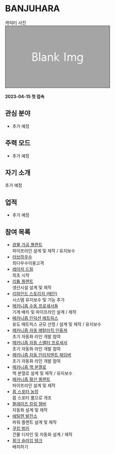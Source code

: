 # BANJUHARA

캐릭터 사진  
![캐릭터](../../asset/blank_img.jpg)

**2023-04-15 첫 접속**
## 관심 분야

- 추가 예정

## 주력 모드

- 추가 예정

## 자기 소개

추가 예정

## 업적

- 추가 예정

## 참여 목록

<!-- tag_target_open:contribution_list:member_contribute -->
- [광물 가공 플랜트](../systems/mk_ore_processing_plant.md)  
파이프라인 설계 및 제작 / 유지보수
- [러브하우수 ](../systems/love_house.md)  
최다우수이용고객
- [레이저 드릴](../systems/laser_drill.md)  
최초 시작
- [리튬 플랜트](../systems/mk_lithum_plant.md)  
생산시설 설계 및 제작
- [리파인드 스토리지 (메인)](../systems/rs_main.md)  
시스템 유지보수 및 기능 추가
- [메카니즘 수동 프로세서들](../systems/mk_manual_processors.md)  
기계 배치 및 파이프라인 설계 / 제작
- [메카니즘 인덕션 메트릭스](../systems/mk_induction_matrix.md)  
유도 매트릭스 규모 산정 / 설계 및 제작 / 유지보수
- [메카니즘 자동 메탈러직 인퓨져](../systems/mk_auto_metallurgic_infuser.md)  
초기 자동화 라인 개발 참여
- [메카니즘 자동 스멜터 프로세서](../systems/mk_auto_smeltery.md)  
초기 자동화 라인 개발 참여
- [메카니즘 자동 인리치멘트 체임버](../systems/mk_auto_enrichment_chamber.md)  
초기 자동화 라인 개발 참여
- [메카니즘 핵 분열로](../systems/mk_fission_reactor.md)  
핵 분열로 설계 및 제작 / 유지보수
- [메카니즘 황산 플랜트](../systems/mk_sulfer_plant.md)  
파이프라인 설계 및 제작
- [몹 스포터 농장](../systems/mobspawner_farm.md)  
몹 스포터 룸으로 개조
- [블레이즈 킬링 챔버](../systems/blaze_killing_chamber.md)  
자동화 설계 및 제작
- [에틸렌 발전소](../systems/mk_ethylene_generator.md)  
파워 플랜트 설계 및 제작
- [쿠킹 벙커](../systems/cooking_bunker.md)  
건물 디자인 및 자동화 설계 / 제작
- [핑크 슬라임 탱크](../systems/pink_slime_tank.md)  
배치하기
<!-- tag_close -->